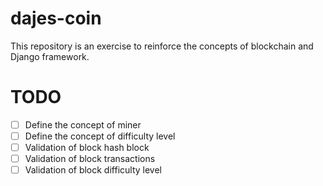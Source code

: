 # dajes-coin
This repository is an exercise to reinforce the concepts of blockchain and Django framework.

# TODO
- [ ] Define the concept of miner
- [ ] Define the concept of difficulty level
- [ ] Validation of block hash block
- [ ] Validation of block transactions
- [ ] Validation of block difficulty level